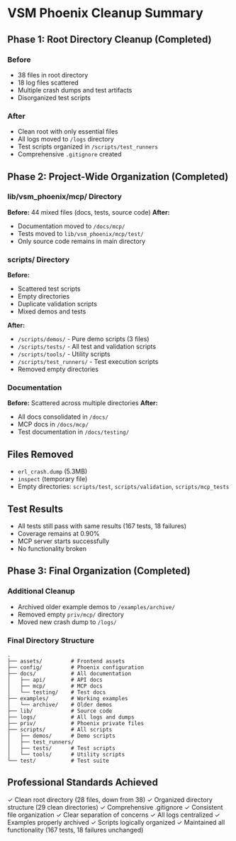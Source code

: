 # VSM Phoenix Cleanup Summary

## Phase 1: Root Directory Cleanup (Completed)

### Before
- 38 files in root directory
- 18 log files scattered
- Multiple crash dumps and test artifacts
- Disorganized test scripts

### After
- Clean root with only essential files
- All logs moved to `/logs` directory
- Test scripts organized in `/scripts/test_runners`
- Comprehensive `.gitignore` created

## Phase 2: Project-Wide Organization (Completed)

### lib/vsm_phoenix/mcp/ Directory
**Before:** 44 mixed files (docs, tests, source code)
**After:** 
- Documentation moved to `/docs/mcp/`
- Tests moved to `lib/vsm_phoenix/mcp/test/`
- Only source code remains in main directory

### scripts/ Directory
**Before:** 
- Scattered test scripts
- Empty directories
- Duplicate validation scripts
- Mixed demos and tests

**After:**
- `/scripts/demos/` - Pure demo scripts (3 files)
- `/scripts/tests/` - All test and validation scripts
- `/scripts/tools/` - Utility scripts
- `/scripts/test_runners/` - Test execution scripts
- Removed empty directories

### Documentation
**Before:** Scattered across multiple directories
**After:** 
- All docs consolidated in `/docs/`
- MCP docs in `/docs/mcp/`
- Test documentation in `/docs/testing/`

## Files Removed
- `erl_crash.dump` (5.3MB)
- `inspect` (temporary file)
- Empty directories: `scripts/test`, `scripts/validation`, `scripts/mcp_tests`

## Test Results
- All tests still pass with same results (167 tests, 18 failures)
- Coverage remains at 0.90%
- MCP server starts successfully
- No functionality broken

## Phase 3: Final Organization (Completed)

### Additional Cleanup
- Archived older example demos to `/examples/archive/`
- Removed empty `priv/mcp/` directory
- Moved new crash dump to `/logs/`

### Final Directory Structure
```
.
├── assets/         # Frontend assets
├── config/         # Phoenix configuration
├── docs/           # All documentation
│   ├── api/        # API docs
│   ├── mcp/        # MCP docs
│   └── testing/    # Test docs
├── examples/       # Working examples
│   └── archive/    # Older demos
├── lib/            # Source code
├── logs/           # All logs and dumps
├── priv/           # Phoenix private files
├── scripts/        # All scripts
│   ├── demos/      # Demo scripts
│   ├── test_runners/
│   ├── tests/      # Test scripts
│   └── tools/      # Utility scripts
└── test/           # Test suite
```

## Professional Standards Achieved
✓ Clean root directory (28 files, down from 38)
✓ Organized directory structure (29 clean directories)
✓ Comprehensive .gitignore
✓ Consistent file organization
✓ Clear separation of concerns
✓ All logs centralized
✓ Examples properly archived
✓ Scripts logically organized
✓ Maintained all functionality (167 tests, 18 failures unchanged)